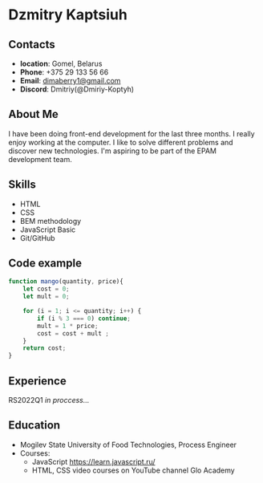# Dzmitry Kaptsiuh
## Contacts
- **location**: Gomel, Belarus
- **Phone**: +375 29 133 56 66
- **Email**: dimaberry1@gmail.com
- **Discord**: Dmitriy(@Dmiriy-Koptyh)
## About Me
I have been doing front-end development for the last three months. I really enjoy working at the computer. I like to solve different problems and discover new technologies. I'm aspiring to be part of the EPAM development team.
## Skills
- HTML
- CSS
- BEM methodology
- JavaScript Basic
- Git/GitHub
## Code example
```javascript
function mango(quantity, price){
    let cost = 0;
    let mult = 0;

    for (i = 1; i <= quantity; i++) {
        if (i % 3 === 0) continue;
        mult = 1 * price;
        cost = cost + mult ;
    }
    return cost;
}
```
## Experience
RS2022Q1 *in proccess...*
## Education
- Mogilev State University of Food Technologies, Process Engineer
- Courses:
   - JavaScript https://learn.javascript.ru/
   - HTML, CSS video courses on YouTube channel Glo Academy
